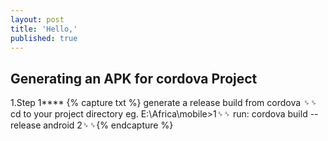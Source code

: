 ```yaml
---
layout: post
title: 'Hello,'
published: true
---
```


## Generating an APK for cordova Project
   1.Step 1****
   {% capture txt %}
   generate a release build from cordova ␠␠
   cd to your project directory eg. E:\Africa\mobile>1␠␠
   run: cordova build --release android 2␠␠{% endcapture %}
